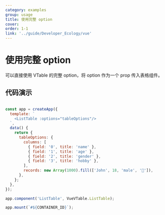 ```yaml
---
category: examples
group: usage
title: 使用完整 option
cover: 
order: 1-1
link: '../guide/Developer_Ecology/vue'
---
```


# 使用完整 option

可以直接使用 VTable 的完整 option，将 option 作为一个 prop 传入表格组件。

## 代码演示

```javascript livedemo template=vtable-vue

const app = createApp({
  template: `
    <ListTable :options="tableOptions"/>
  `,
  data() {
    return {
      tableOptions: {
        columns: [
          { field: '0', title: 'name' },
          { field: '1', title: 'age' },
          { field: '2', title: 'gender' },
          { field: '3', title: 'hobby' },
        ],
        records: new Array(1000).fill(['John', 18, 'male', '🏀']),
      },
    };
  },
});

app.component('ListTable', VueVTable.ListTable);

app.mount(`#${CONTAINER_ID}`);
